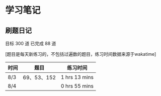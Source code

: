 # 学习笔记

## 刷题日记

目标 300 道 已完成 88 道

[题目是每天新练习的，不包括过遍数的题目，练习时间数据来源于wakatime]

| 时间 | 题目        | 练习时间      |
| ---- | ----------- | ------------- |
| 8/3  | 69、53、152 | 1 hrs 13 mins |
| 8/4  |  | 0 hrs 55 mins |
